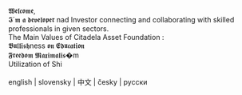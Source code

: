  𝖂𝖊𝖑𝖈𝖔𝖒𝖊, <br>
 𝕴´𝖒 𝖆 𝖉𝖊𝖛𝖊𝖑𝖔𝖕𝖊𝖗 nad Investor connecting and collaborating with skilled professionals in given sectors.
 <br>
 The Main Values of Citadela Asset Foundation : <br>
  𝕭𝖚𝖑𝖑𝖎𝖘𝖍ness 𝖔𝖓 𝕰𝖉𝖚𝖈𝖆𝖙𝖎𝖔𝖓 <br>
  𝕱𝖗𝖊𝖊𝖉𝖔𝖒 𝕸𝖆𝖝𝖎𝖒𝖆𝖑𝖎𝖘�m  <br>
  Utilization of Shi  <br>
   <br>
 english | slovensky | 中文 | česky | русски 
